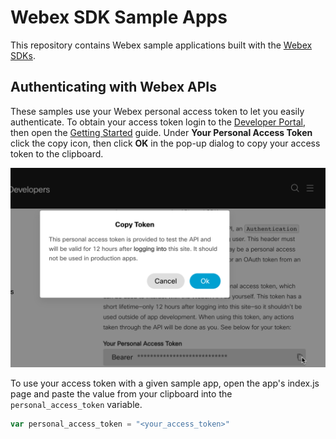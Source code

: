# Webex SDK Sample Apps

This repository contains Webex sample applications built with the [Webex SDKs](https://developer.webex.com/docs/sdks/browser).

## Authenticating with Webex APIs

These samples use your Webex personal access token to let you easily authenticate. To obtain your access token login to the [Developer Portal](https://developer.webex.com/login), then open the [Getting Started](https://developer.webex.com/docs/getting-started#accounts-and-authentication) guide. Under **Your Personal Access Token** click the copy icon, then click **OK** in the pop-up dialog to copy your access token to the clipboard.

![](images/personal-access-token.png)

To use your access token with a given sample app, open the app's index.js page and paste the value from your clipboard into the `personal_access_token` variable.

```javascript
var personal_access_token = "<your_access_token>"
```
